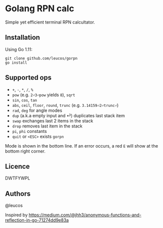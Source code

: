 # Golang RPN calc

Simple yet efficient terminal RPN calcultator.

## Installation

Using Go 1.11:

```
git clone github.com/leucos/gorpn
go install
```

## Supported ops

  - `+`, `-`, `*`, `/`, `%`
  - `pow` (e.g. `2⏎3⏎pow` yields `8`), `sqrt`
  - `sin`, `cos`, `tan`
  - `abs`, `ceil`, `floor`, `round`, `trunc` (e.g. `3.14159⏎2⏎trunc⏎`)
  - `rad`, `deg` for angle modes
  - `dup` (a.k.a empty input and ⏎) duplicates last stack item
  - `swap` exchanges last 2 items in the stack
  - `drop` removes last item in the stack
  - `pi`, `phi` constants
  - `quit` or `<ESC>` exists `gorpn`

Mode is shown in the bottom line. If an error occurs, a red `E` will
show at the bottom right corner.

## Licence

DWTFYWPL

## Authors

@leucos

Inspired by https://medium.com/@jhh3/anonymous-functions-and-reflection-in-go-71274dd9e83a
